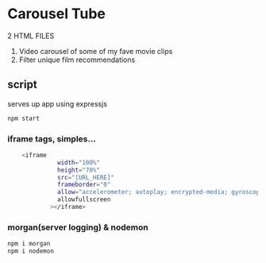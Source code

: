 # Carousel Tube

2 HTML FILES

1. Video carousel of some of my fave movie clips
2. Filter unique film recommendations

## script

serves up app using expressjs

```bash
npm start
```

### iframe tags, simples...

```bash
    <iframe
              width="100%"
              height="70%"
              src="[URL_HERE]"
              frameborder="0"
              allow="accelerometer; autoplay; encrypted-media; gyroscope; picture-in-picture"
              allowfullscreen
            ></iframe>
```

### morgan(server logging) & nodemon

```python
npm i morgan
npm i nodemon
```
